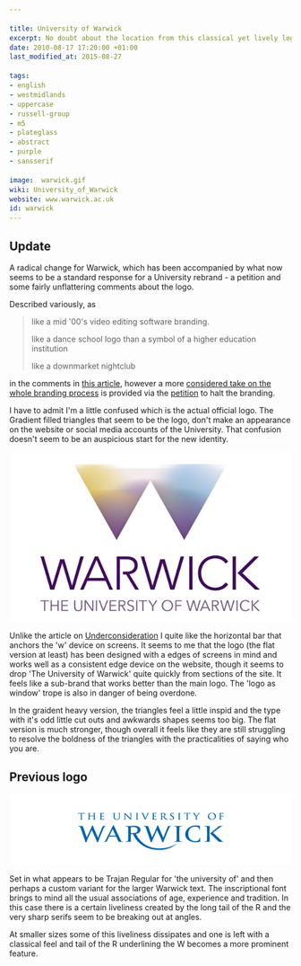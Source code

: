 ```yaml
---

title: University of Warwick
excerpt: No doubt about the location from this classical yet lively logo.
date: 2010-08-17 17:20:00 +01:00
last_modified_at: 2015-08-27

tags:
- english
- westmidlands
- uppercase
- russell-group
- m5
- plateglass
- abstract
- purple
- sansserif

image:  warwick.gif
wiki: University_of_Warwick
website: www.warwick.ac.uk
id: warwick
---
```


## Update

A radical change for Warwick, which has been accompanied by what now seems to be a standard response for a University rebrand - a petition and some fairly unflattering comments about the logo.

Described variously, as

> like a mid '00's video editing software branding.
>
> like a dance school logo than a symbol of a higher education institution
>
> like a downmarket nightclub

in the comments in [this article](http://www.coventrytelegraph.net/news/warwick-university-students-react-shockingly-9112204), however a more [considered take on the whole branding process](http://theboar.org/2015/08/02/an-experts-take-on-the-warwick-rebranding/) is provided via the [petition](https://www.change.org/p/halt-the-re-branding-of-the-university-of-warwick) to halt the branding.

I have to admit I'm a little confused which is the actual official logo. The Gradient filled triangles that seem to be the logo, don't make an appearance on the website or social media accounts of the University. That confusion doesn't seem to be an auspicious start for the new identity.

![New Logo](/images/logospotter/warwick.jpg)

Unlike the article on [Underconsideration](http://www.underconsideration.com/brandnew/archives/new_logo_and_identity_for_university_of_warwick.php#.Vd6RZtNViko) I quite like the horizontal bar that anchors the 'w' device on screens. It seems to me that the logo (the flat version at least) has been designed with a edges of screens in mind and works well as a consistent edge device on the website, though it seems to drop 'The University of Warwick' quite quickly from sections of the site. It feels like a sub-brand that works better than the main logo. The 'logo as window' trope is also in danger of being overdone.

In the graident heavy version, the triangles feel a little inspid and the type with it's odd little cut outs and awkwards shapes seems too big. The flat version is much stronger, though overall it feels like they are still struggling to resolve the boldness of the triangles with the practicalities of saying who you are.

## Previous logo

![Old Warwick logo](/images/logospotter/warwick-old.gif)

Set in what appears to be Trajan Regular for 'the university of' and then perhaps a custom variant for the larger Warwick text. The inscriptional font brings to mind all the usual associations of age, experience and tradition. In this case there is a certain liveliness created by the long tail of the R and the very sharp serifs seem to be breaking out at angles.

At smaller sizes some of this liveliness dissipates and one is left with a classical feel and tail of the R underlining the W becomes a more prominent feature.
